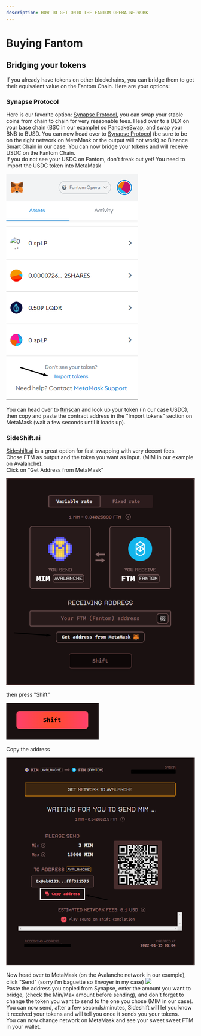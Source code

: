 ```yaml
---
description: HOW TO GET ONTO THE FANTOM OPERA NETWORK
---
```


# Buying Fantom

## Bridging your tokens

If you already have tokens on other blockchains, you can bridge them to get their equivalent value on the Fantom Chain. Here are your options:

### Synapse Protocol

Here is our favorite option: [Synapse Protocol](https://synapseprotocol.com/?inputCurrency=BUSD\&outputCurrency=USDC\&outputChain=250), you can swap your stable coins from chain to chain for very reasonable fees. Head over to a DEX on your base chain (BSC in our example) so [PancakeSwap](https://pancakeswap.finance/swap), and swap your BNB to BUSD. You can now head over to [Synapse Protocol](https://synapseprotocol.com/?inputCurrency=BUSD\&outputCurrency=USDC\&outputChain=250) (be sure to be on the right network on MetaMask or the output will not work) so Binance Smart Chain in our case. You can now bridge your tokens and will receive USDC on the Fantom Chain.\
If you do not see your USDC on Fantom, don't freak out yet! You need to import the USDC token into MetaMask

![](../.gitbook/assets/image.png)

You can head over to [ftmscan](https://ftmscan.com) and look up your token (in our case USDC), then copy and paste the contract address in the "Import tokens" section on MetaMask (wait a few seconds until it loads up).

### SideShift.ai

[Sideshift.ai](https://sideshift.ai) is a great option for fast swapping with very decent fees.\
Chose FTM as output and the token you want as input. (MIM in our example on Avalanche).\
Click on "Get Address from MetaMask"

![](<../.gitbook/assets/image (1) (1).png>)

then press "Shift"

![](../.gitbook/assets/shift.png)

Copy the address

![](../.gitbook/assets/synapse3.png)

Now head over to MetaMask (on the Avalanche network in our example), click "Send" (sorry i'm baguette so Envoyer in my case) ![](broken-reference)\
Paste the address you copied from Synapse, enter the amount you want to bridge, (check the Min/Max amount before sending), and don't forget to change the token you want to send to the one you chose (MIM in our case).\
You can now send, after a few seconds/minutes, Sideshift will let you know it received your tokens and will tell you once it sends you your tokens.\
You can now change network on MetaMask and see your sweet sweet FTM in your wallet.
